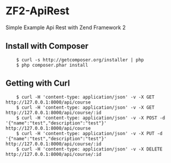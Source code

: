 ZF2-ApiRest
======================

Simple Example Api Rest with Zend Framework 2

## Install with Composer

```
    $ curl -s http://getcomposer.org/installer | php
    $ php composer.phar install
```

## Getting with Curl

```
    $ curl -H 'content-type: application/json' -v -X GET http://127.0.0.1:8000/api/course
    $ curl -H 'content-type: application/json' -v -X GET http://127.0.0.1:8000/api/course/:id
    $ curl -H 'content-type: application/json' -v -X POST -d '{"name":"test","description":"test"}' http://127.0.0.1:8000/api/course
    $ curl -H 'content-type: application/json' -v -X PUT -d '{"name":"test","description":"test"}' http://127.0.0.1:8000/api/course/:id
    $ curl -H 'content-type: application/json' -v -X DELETE http://127.0.0.1:8000/api/course/:id
```
